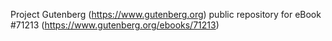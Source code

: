 Project Gutenberg (https://www.gutenberg.org) public repository for
eBook #71213 (https://www.gutenberg.org/ebooks/71213)
